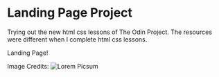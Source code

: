 # Landing Page Project

Trying out the new html css lessons of The Odin Project. The resources were different when I complete html css lessons.

Landing Page!

Image Credits: ![Lorem Picsum](https://picsum.photos/)
